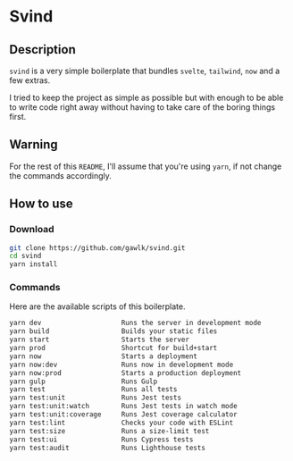 # Svind

## Description

`svind` is a very simple boilerplate that bundles `svelte`, `tailwind`, `now` and a few extras.

I tried to keep the project as simple as possible but with enough to be able to write code right away without having to take care of the boring things first.

## Warning

For the rest of this `README`, I'll assume that you're using `yarn`, if not change the commands accordingly.

## How to use

### Download

```bash
git clone https://github.com/gawlk/svind.git
cd svind
yarn install
```

### Commands

Here are the available scripts of this boilerplate.

```bash
yarn dev                    Runs the server in development mode
yarn build                  Builds your static files
yarn start                  Starts the server
yarn prod                   Shortcut for build+start
yarn now                    Starts a deployment
yarn now:dev                Runs now in development mode
yarn now:prod               Starts a production deployment
yarn gulp                   Runs Gulp
yarn test                   Runs all tests
yarn test:unit              Runs Jest tests
yarn test:unit:watch        Runs Jest tests in watch mode
yarn test:unit:coverage     Runs Jest coverage calculator
yarn test:lint              Checks your code with ESLint
yarn test:size              Runs a size-limit test
yarn test:ui                Runs Cypress tests
yarn test:audit             Runs Lighthouse tests
```
